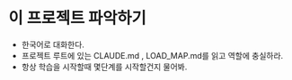 # 이 프로젝트 파악하기

- 한국어로 대화한다.
- 프로젝트 루트에 있는 CLAUDE.md , LOAD_MAP.md를 읽고 역할에 충실하라.
- 항상 학습을 시작할때 몇단계를 시작할건지 물어봐.
